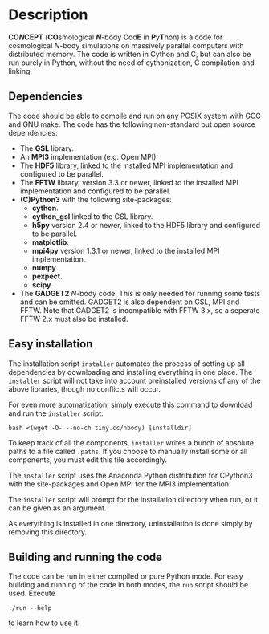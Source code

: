 # Description
**CO*N*CEPT** (**CO**smological ***N***-body **C**od**E** in **P**y**T**hon)
is a code for cosmological *N*-body simulations on massively parallel computers
with distributed memory. The code is written in Cython and C, but can also be
run purely in Python, without the need of cythonization, C compilation and
linking.

## Dependencies
The code should be able to compile and run on any POSIX system with GCC and
GNU make. The code has the following non-standard but open source dependencies:
- The **GSL** library.
- An **MPI3** implementation (e.g. Open MPI).
- The **HDF5** library, linked to the installed MPI implementation and
  configured to be parallel.
- The **FFTW** library, version 3.3 or newer, linked to the installed MPI
  implementation and configured to be parallel.
- **(C)Python3** with the following site-packages:
  - **cython**.
  - **cython_gsl** linked to the GSL library.
  - **h5py** version 2.4 or newer, linked to the HDF5
    library and configured to be parallel.
  - **matplotlib**.
  - **mpi4py** version 1.3.1 or newer, linked to the
    installed MPI implementation.
  - **numpy**.
  - **pexpect**.
  - **scipy**.
- The **GADGET2** *N*-body code. This is only needed for running some
  tests and can be omitted. GADGET2 is also dependent on GSL, MPI and
  FFTW. Note that GADGET2 is incompatible with FFTW 3.x, so a seperate
  FFTW 2.x must also be installed.

## Easy installation
The installation script `installer` automates the process of setting up
all dependencies by downloading and installing everything in one place.
The `installer` script will not take into account preinstalled versions
of any of the above libraries, though no conflicts will occur.

For even more automatization, simply execute this command to download
and run the `installer` script:

    bash <(wget -O- --no-ch tiny.cc/nbody) [installdir]

To keep track of all the components, `installer` writes a bunch of absolute
paths to a file called `.paths`. If you choose to manually install some or
all components, you must edit this file accordingly.

The `installer` script uses the Anaconda Python distribution for CPython3
with the site-packages and Open MPI for the MPI3 implementation.

The `installer` script will prompt for the installation directory when run,
or it can be given as an argument.

As everything is installed in one directory, uninstallation is done simply
by removing this directory.

## Building and running the code
The code can be run in either compiled or pure Python mode.
For easy building and running of the code in both modes, the `run` script
should be used. Execute

    ./run --help

to learn how to use it.

